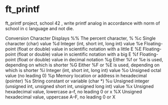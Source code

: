 # ft_printf
ft_printf project, school 42 , write printf analog in accordance with norm of school in c language and not die.

Conversion Character	Displays
%%	The percent character, %
%c	Single character (char) value
%d	Integer (int, short int, long int)
value
%e	Floating-point (float or double) value in scientific notation with a
little E
%E	Floating-point (float or double) value in scientific notation with a big
E
%f	Floating-point (float or double) value in decimal notation
%g	Either %f or %e is used, depending on which is shorter
%G	Either %F or %E is used, depending on which is shorter
%i	Integer (int, short int, long int)
value
%o	Unsigned octal value (no leading 0)
%p	Memory location or address in hexadecimal (pointer)
%s	String constant or variable (char
*)
%u	Unsigned integer (unsigned int, unsigned short int, unsigned
long int) value
%x	Unsigned hexadecimal value, lowercase a–f, no leading 0
or x
%X	Unsigned hexadecimal value, uppercase A–F, no leading 0
or X

